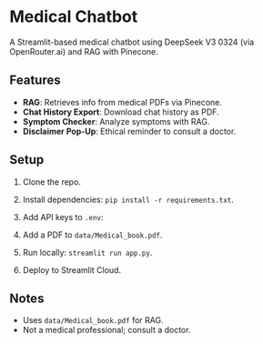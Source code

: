 # Medical Chatbot

A Streamlit-based medical chatbot using DeepSeek V3 0324 (via OpenRouter.ai) and RAG with Pinecone.

## Features
- **RAG**: Retrieves info from medical PDFs via Pinecone.
- **Chat History Export**: Download chat history as PDF.
- **Symptom Checker**: Analyze symptoms with RAG.
- **Disclaimer Pop-Up**: Ethical reminder to consult a doctor.

## Setup
1. Clone the repo.
2. Install dependencies: `pip install -r requirements.txt`.
3. Add API keys to `.env`:

4. Add a PDF to `data/Medical_book.pdf`.
5. Run locally: `streamlit run app.py`.
6. Deploy to Streamlit Cloud.

## Notes
- Uses `data/Medical_book.pdf` for RAG.
- Not a medical professional; consult a doctor.